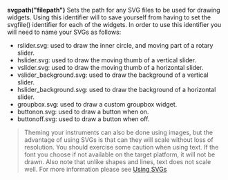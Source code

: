 <a name="svgpath"></a>**svgpath("filepath")** Sets the path for any SVG files to be used for drawing widgets. Using this identifier will to save yourself from having to set the svgfile() identifier for each of the widgets. In order to use this identifier you will need to name your SVGs as follows:

- rslider.svg: used to draw the inner circle, and moving part of a rotary slider.
- hslider.svg: used to draw the moving thumb of a vertical slider. 
- vslider.svg: used to draw the moving thumb of a horizontal slider.
- vslider_background.svg: used to draw the background of a vertical slider.
- hslider_background.svg: used to draw the background of a horizontal slider. 
- groupbox.svg: used to draw a custom groupbox widget. 
- buttonon.svg: used to draw a button when on. 
- buttonoff.svg: used to draw a button when off. 

> Theming your instruments can also be done using images, but the advantage of using SVGs is that can they will scale without loss of resolution. You should exercise some caution when using text. If the font you choose if not available on the target platform, it will not be drawn. Also note that unlike shapes and lines, text does not scale well. For more information please see [Using SVGs](./using_svgs.md)

